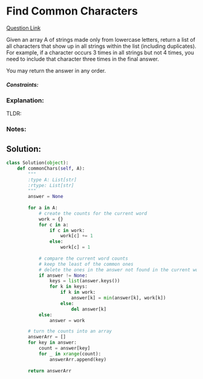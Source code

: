 # Find Common Characters  

[Question Link](https://leetcode.com/problems/find-common-characters/)  

Given an array A of strings made only from lowercase letters, return a list of all characters that show up in all strings within the list (including duplicates).  For example, if a character occurs 3 times in all strings but not 4 times, you need to include that character three times in the final answer.  

You may return the answer in any order.  

##### Constraints:

### Explanation:
TLDR: 

### Notes:


## Solution:
```Python
class Solution(object):
    def commonChars(self, A):
        """
        :type A: List[str]
        :rtype: List[str]
        """
        answer = None
        
        for a in A:
            # create the counts for the current word
            work = {}
            for c in a:
                if c in work:
                    work[c] += 1
                else:
                    work[c] = 1
            
            # compare the current word counts
            # keep the least of the common ones
            # delete the ones in the answer not found in the current word
            if answer != None:
                keys = list(answer.keys())
                for k in keys:
                    if k in work:
                        answer[k] = min(answer[k], work[k])
                    else:
                        del answer[k]
            else:
                answer = work

        # turn the counts into an array
        answerArr = []
        for key in answer:
            count = answer[key]
            for _ in xrange(count):
                answerArr.append(key)
        
        return answerArr
```